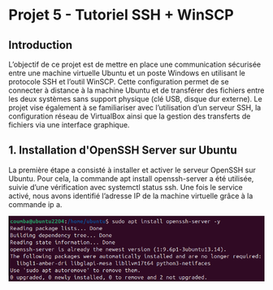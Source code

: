 # Projet 5 - Tutoriel SSH + WinSCP
## Introduction
<p>
L’objectif de ce projet est de mettre en place une communication sécurisée entre une machine virtuelle Ubuntu et un poste Windows en utilisant le protocole SSH et l’outil WinSCP.
Cette configuration permet de se connecter à distance à la machine Ubuntu et de transférer des fichiers entre les deux systèmes sans support physique (clé USB, disque dur externe). Le projet vise également à se familiariser avec l’utilisation d’un serveur SSH, la configuration réseau de VirtualBox ainsi que la gestion des transferts de fichiers via une interface graphique.
</p>

## 1. Installation d'OpenSSH Server sur Ubuntu
<p>La première étape a consisté à installer et activer le serveur OpenSSH sur Ubuntu. Pour cela, la commande apt install openssh-server a été utilisée, suivie d’une vérification avec systemctl status ssh.
Une fois le service activé, nous avons identifié l’adresse IP de la machine virtuelle grâce à la commande ip a.
</p>

![Installation OpenSSH](Captures\installation_OpenSSH.png)